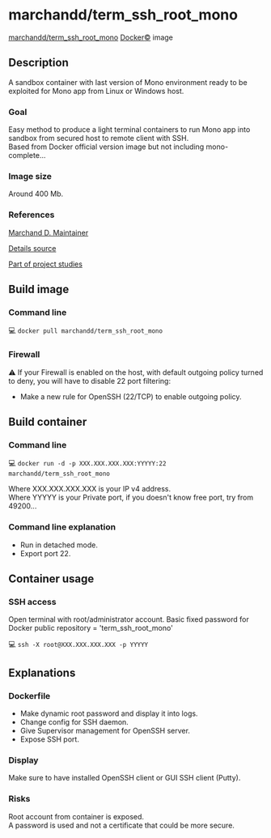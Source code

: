 # marchandd/term_ssh_root_mono

[marchandd/term_ssh_root_mono](https://registry.hub.docker.com/u/marchandd/term_ssh_root_mono/ "MarchandD") [Docker:copyright:](https://docs.docker.com/ "Docker") image

## Description

A sandbox container with last version of Mono environment ready to be exploited for Mono app from Linux or Windows host.

### Goal

Easy method to produce a light terminal containers to run Mono app into sandbox from secured host to remote client with SSH.  
Based from Docker official version image but not including mono-complete...

### Image size

Around 400 Mb.

### References

[Marchand D. Maintainer](https://github.com/marchandd/ "Maintainer")

[Details source](https://github.com/marchandd/term_ssh_root_mono/ "Details")

[Part of project studies](https://github.com/marchandd/docker_index/ "References")

## Build image

### Command line

:computer: `docker pull marchandd/term_ssh_root_mono`

### Firewall

:warning: If your Firewall is enabled on the host, with default outgoing policy turned to 
deny, 
you will have to disable 22 port filtering:  
- Make a new rule for OpenSSH (22/TCP) to enable outgoing policy.

## Build container

### Command line

:computer: `docker run -d -p XXX.XXX.XXX.XXX:YYYYY:22 marchandd/term_ssh_root_mono`

Where XXX.XXX.XXX.XXX is your IP v4 address.  
Where YYYYY is your Private port, if you doesn't know free port, try from 49200...

### Command line explanation

- Run in detached mode.
- Export port 22.

## Container usage

### SSH access

Open terminal with root/administrator account.
Basic fixed password for Docker public repository = 'term_ssh_root_mono'

:computer: `ssh -X root@XXX.XXX.XXX.XXX -p YYYYY`

## Explanations

### Dockerfile

- Make dynamic root password and display it into logs.
- Change config for SSH daemon.
- Give Supervisor management for OpenSSH server.
- Expose SSH port.

### Display

Make sure to have installed OpenSSH client or GUI SSH client (Putty).

### Risks

Root account from container is exposed.  
A password is used and not a certificate that could be more secure.
